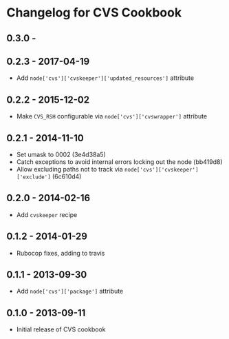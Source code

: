 # Changelog for CVS Cookbook

## 0.3.0 -

## 0.2.3 - 2017-04-19

* Add `node['cvs']['cvskeeper']['updated_resources']` attribute

## 0.2.2 - 2015-12-02

* Make `CVS_RSH` configurable via `node['cvs']['cvswrapper']` attribute

## 0.2.1 - 2014-11-10

* Set umask to 0002 (3e4d38a5)
* Catch exceptions to avoid internal errors locking out the node (bb419d8)
* Allow excluding paths not to track via `node['cvs']['cvskeeper']['exclude']` (6c610d4)

## 0.2.0 - 2014-02-16

* Add `cvskeeper` recipe

## 0.1.2 - 2014-01-29

* Rubocop fixes, adding to travis

## 0.1.1 - 2013-09-30

* Add `node['cvs']['package']` attribute

## 0.1.0 - 2013-09-11

* Initial release of CVS cookbook
